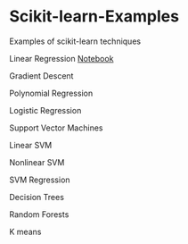# Scikit-learn-Examples

Examples of scikit-learn techniques

Linear Regression
[Notebook](https://github.com/TommyDong1998/Scikit-learn-Examples/blob/main/Linear_Regression.ipynb)

Gradient Descent

Polynomial Regression

Logistic Regression

Support Vector Machines

Linear SVM

Nonlinear SVM

SVM Regression

Decision Trees

Random Forests

K means
